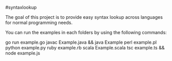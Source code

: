 #syntaxlookup

The goal of this project is to provide easy syntax lookup across languages for normal programming needs.

You can run the examples in each folders by using the following commands:

go run example.go
javac Example.java && java Example
perl example.pl
python example.py
ruby example.rb
scala Example.scala
tsc example.ts && node example.js
